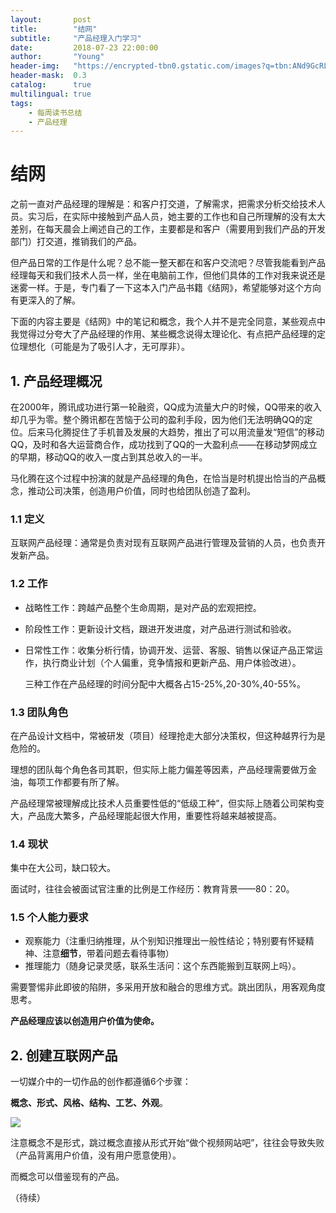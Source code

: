 ```yaml
---
layout:       post
title:        "结网"
subtitle:     "产品经理入门学习"
date:         2018-07-23 22:00:00
author:       "Young"
header-img:   "https://encrypted-tbn0.gstatic.com/images?q=tbn:ANd9GcRLd6j-k4zg711fdSs4HmWS7j_TyFkRrSs1qf27HCRiw0VnxiDa"
header-mask:  0.3
catalog:      true
multilingual: true
tags:
    - 每周读书总结
    - 产品经理
---
```


# 结网

之前一直对产品经理的理解是：和客户打交道，了解需求，把需求分析交给技术人员。实习后，在实际中接触到产品人员，她主要的工作也和自己所理解的没有太大差别，在每天晨会上阐述自己的工作，主要都是和客户（需要用到我们产品的开发部门）打交道，推销我们的产品。

但产品日常的工作是什么呢？总不能一整天都在和客户交流吧？尽管我能看到产品经理每天和我们技术人员一样，坐在电脑前工作，但他们具体的工作对我来说还是迷雾一样。于是，专门看了一下这本入门产品书籍《结网》，希望能够对这个方向有更深入的了解。

下面的内容主要是《结网》中的笔记和概念，我个人并不是完全同意，某些观点中我觉得过分夸大了产品经理的作用、某些概念说得太理论化、有点把产品经理的定位理想化（可能是为了吸引人才，无可厚非）。

## 1. 产品经理概况

在2000年，腾讯成功进行第一轮融资，QQ成为流量大户的时候，QQ带来的收入却几乎为零。整个腾讯都在苦恼于公司的盈利手段，因为他们无法明确QQ的定位。后来马化腾捉住了手机普及发展的大趋势，推出了可以用流量发“短信”的移动QQ，及时和各大运营商合作，成功找到了QQ的一大盈利点——在移动梦网成立的早期，移动QQ的收入一度占到其总收入的一半。

马化腾在这个过程中扮演的就是产品经理的角色，在恰当是时机提出恰当的产品概念，推动公司决策，创造用户价值，同时也给团队创造了盈利。

### 1.1 定义

互联网产品经理：通常是负责对现有互联网产品进行管理及营销的人员，也负责开发新产品。

### 1.2 工作

- 战略性工作：跨越产品整个生命周期，是对产品的宏观把控。

- 阶段性工作：更新设计文档，跟进开发进度，对产品进行测试和验收。

- 日常性工作：收集分析行情，协调开发、运营、客服、销售以保证产品正常运作，执行商业计划（个人偏重，竞争情报和更新产品、用户体验改进）。

  三种工作在产品经理的时间分配中大概各占15-25%,20-30%,40-55%。

### 1.3 团队角色

在产品设计文档中，常被研发（项目）经理抢走大部分决策权，但这种越界行为是危险的。

理想的团队每个角色各司其职，但实际上能力偏差等因素，产品经理需要做万金油，每项工作都要有所了解。

产品经理常被理解成比技术人员重要性低的“低级工种”，但实际上随着公司架构变大，产品庞大繁多，产品经理能起很大作用，重要性将越来越被提高。

### 1.4 现状

集中在大公司，缺口较大。

面试时，往往会被面试官注重的比例是工作经历：教育背景——80：20。

### 1.5 个人能力要求

- 观察能力（注重归纳推理，从个别知识推理出一般性结论；特别要有怀疑精神、注意**细节**，带着问题去看待事物）
- 推理能力（随身记录灵感，联系生活问：这个东西能搬到互联网上吗）。

需要警惕非此即彼的陷阱，多采用开放和融合的思维方式。跳出团队，用客观角度思考。

**产品经理应该以创造用户价值为使命。**



## 2. 创建互联网产品

一切媒介中的一切作品的创作都遵循6个步骤：

**概念、形式、风格、结构、工艺、外观**。

![](http://www.iyunying.org/wp-content/uploads/2016/09/691a480ce73ccb85b8af48a2216697f8.png)

注意概念不是形式，跳过概念直接从形式开始“做个视频网站吧”，往往会导致失败（产品背离用户价值，没有用户愿意使用）。

而概念可以借鉴现有的产品。

（待续）